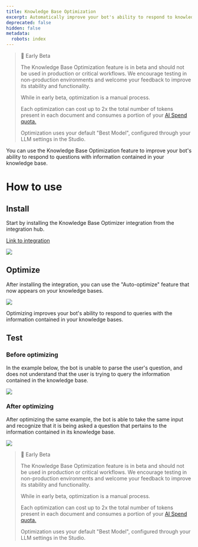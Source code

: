 ```yaml
---
title: Knowledge Base Optimization
excerpt: Automatically improve your bot's ability to respond to knowledge queries.
deprecated: false
hidden: false
metadata:
  robots: index
---
```

> 🚧 Early Beta
>
> The Knowledge Base Optimization feature is in beta and should not be used in production or critical workflows. We encourage testing in non-production environments and welcome your feedback to improve its stability and functionality.
>
> While in early beta, optimization is a manual process.
>
> Each optimization can cost up to 2x the total number of tokens present in each document and consumes a portion of your [AI Spend quota.](usage-2)
>
> Optimization uses your default "Best Model", configured through your LLM settings in the Studio.

You can use the Knowledge Base Optimization feature to improve your bot's ability to respond to questions with information contained in your knowledge base.

# How to use

## Install

Start by installing the Knowledge Base Optimizer integration from the integration hub.

[Link to integration](https://studio.botpress.cloud?exploreHub=1\&hubItemId=intver_01JEZ0DVQSVVFHKVK5V5XQE7KX)

<Image align="center" src="https://files.readme.io/a186e6f91fc798e1de45d7a8de46b944304850c37b8a931c73bad40231fa3552-Screenshot_2024-12-13_at_11.28.52_AM.png" />

## Optimize

After installing the integration, you can use the "Auto-optimize" feature that now appears on your knowledge bases.

<Image align="center" src="https://files.readme.io/0ce1bdd4989935671ddc0e702e4d6a283719c794c8b5beef5459d5d1838b7ee9-Screenshot_2024-12-13_at_11.34.29_AM.png" />

Optimizing improves your bot's ability to respond to queries with the information contained in your knowledge bases.

## Test

### Before optimizing

In the example below, the bot is unable to parse the user's question, and does not understand that the user is trying to query the information contained in the knowledge base.

<Image align="center" src="https://files.readme.io/82f20a25db6360dfa0251b69c96066e5fda7633ec253f52c6b2dd61742399343-Screenshot_2024-12-13_at_11.37.01_AM.png" />

### After optimizing

After optimizing the same example, the bot is able to take the same input and recognize that it is being asked a question that pertains to the information contained in its knowledge base.

<Image align="center" src="https://files.readme.io/0a2c1e947223ef085fb8af4acebbcbd594b41d0861ce0dc71a079be382063f7a-Screenshot_2024-12-13_at_11.43.27_AM.png" />

> 🚧 Early Beta
>
> The Knowledge Base Optimization feature is in beta and should not be used in production or critical workflows. We encourage testing in non-production environments and welcome your feedback to improve its stability and functionality.
>
> While in early beta, optimization is a manual process.
>
> Each optimization can cost up to 2x the total number of tokens present in each document and consumes a portion of your [AI Spend quota.](usage-2)
>
> Optimization uses your default "Best Model", configured through your LLM settings in the Studio.